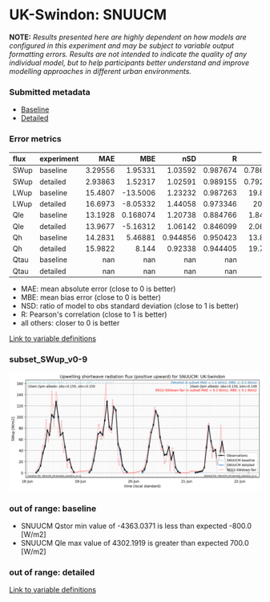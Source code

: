 # UK-Swindon: SNUUCM

**NOTE:** *Results presented here are highly dependent on how models are configured in this experiment and may be subject to variable output formatting errors. Results are not intended to indicate the quality of any individual model, but to help participants better understand and improve modelling approaches in different urban environments.*

### Submitted metadata

- [Baseline](SNUUCM_UK-Swindon_baseline_attrs.md)
- [Detailed](SNUUCM_UK-Swindon_detailed_attrs.md)

### Error metrics

| flux   | experiment   |       MAE |        MBE |        nSD |          R |        5th |       95th |      RMSE |      cRMSE |       AMBE |       1-nSD |         1-R |   nSkewness |   nKurtosis |     Overlap |
|:-------|:-------------|----------:|-----------:|-----------:|-----------:|-----------:|-----------:|----------:|-----------:|-----------:|------------:|------------:|------------:|------------:|------------:|
| SWup   | baseline     |   3.29556 |   1.95331  |   1.03592  |   0.987674 |   0.786864 |   2.04289  |   5.27823 |   0.163795 |   1.95331  |   0.0359216 |   0.0123265 |    0.116325 |    0.523356 |   0.0876161 |
| SWup   | detailed     |   2.93863 |   1.52317  |   1.02591  |   0.989155 |   0.792895 |   1.45157  |   4.78164 |   0.151404 |   1.52317  |   0.0259145 |   0.0108448 |    0.111031 |    0.509798 |   0.0829295 |
| LWup   | baseline     |  15.4807  | -13.5006   |   1.23232  |   0.987263 |  19.8951   |   6.93842  |  16.8727  |   0.292173 |  13.5006   |   0.232318  |   0.0127372 |    0.671694 |    3.13696  |   0.225819  |
| LWup   | detailed     |  16.6973  |  -8.05332  |   1.44058  |   0.973346 |  20.939    |  30.4229   |  19.7455  |   0.520483 |   8.05332  |   0.440575  |   0.0266541 |    1.11752  |    6.87778  |   0.227266  |
| Qle    | baseline     |  13.1928  |   0.168074 |   1.20738  |   0.884766 |   1.84003  |  24.8577   |  22.87    |   0.566806 |   0.168074 |   0.207381  |   0.115234  |    0.177658 |    0.324593 |   0.202121  |
| Qle    | detailed     |  13.9677  |  -5.16312  |   1.06142  |   0.846099 |   2.06068  |   0.161697 |  23.7625  |   0.574871 |   5.16312  |   0.0614163 |   0.153901  |    0.441097 |    1.36448  |   0.239452  |
| Qh     | baseline     |  14.2831  |   5.46881  |   0.944856 |   0.950423 |  13.8942   |   2.57066  |  19.763   |   0.311011 |   5.46881  |   0.0551443 |   0.0495774 |    0.105594 |    0.193068 |   0.170321  |
| Qh     | detailed     |  15.9822  |   8.144    |   0.92338  |   0.944405 |  19.7789   |   1.72308  |  21.7036  |   0.329457 |   8.144    |   0.0766202 |   0.0555952 |    0.144984 |    0.291126 |   0.238727  |
| Qtau   | baseline     | nan       | nan        | nan        | nan        | nan        | nan        | nan       | nan        | nan        | nan         | nan         |  nan        |  nan        | nan         |
| Qtau   | detailed     | nan       | nan        | nan        | nan        | nan        | nan        | nan       | nan        | nan        | nan         | nan         |  nan        |  nan        | nan         |

 - MAE: mean absolute error (close to 0 is better)
 - MBE: mean bias error (close to 0 is better)
 - NSD: ratio of model to obs standard deviation (close to 1 is better)
 - R: Pearson's correlation (close to 1 is better)
 - all others: closer to 0 is better

[Link to variable definitions](../modelattrs/variable_definitions.md)

### <a name="subset_swup_v0-9"></a>subset_SWup_v0-9
[![SNUUCM_UK-Swindon_subset_SWup_v0-9.png](SNUUCM_UK-Swindon_subset_SWup_v0-9.png)](SNUUCM_UK-Swindon_subset_SWup_v0-9.png)

### out of range: baseline

 - SNUUCM Qstor min value of -4363.0371 is less than expected -800.0 [W/m2]
 - SNUUCM Qle max value of 4302.1919 is greater than expected 700.0 [W/m2]

### out of range: detailed



[Link to variable definitions](../modelattrs/variable_definitions.md)

